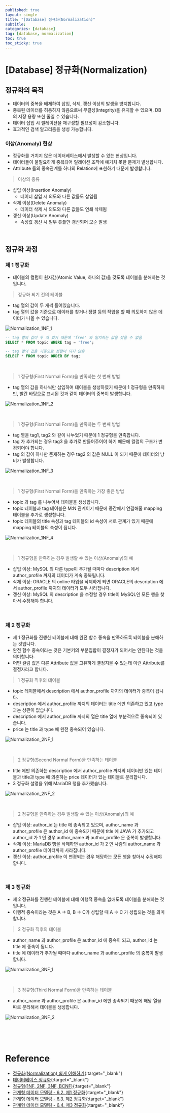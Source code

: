 ```yaml
---
published: true
layout: single
title: "[Database] 정규화(Normalization)"
subtitle: 
categories: [database]
tag: [database, normalization]
toc: true
toc_sticky: true
---  
```


# [Database] 정규화(Normalization)  

## 정규화의 목적  

- 데이터의 중복을 배제하여 삽입, 삭제, 갱신 이상의 발생을 방지합니다.  
- 중복된 데이터를 허용하지 않음으로써 무결성(Integrity)을 유지할 수 있으며, DB의 저장 용량 또한 줄일 수 있습니다.  
- 데이터 삽입 시 릴레이션을 재구성할 필요성이 감소합니다.  
- 효과적인 검색 알고리즘을 생성 가능합니다.  

### 이상(Anomaly) 현상  

- 정규화를 거치지 않은 데이터베이스에서 발생할 수 있는 현상입니다.  
- 데이터들이 불필요하게 중복되어 릴레이션 조작에 예기치 못한 문제가 발생합니다.  
- Attribute 들의 종속관계를 하나의 Relation에 표현하기 때문에 발생합니다.  

> 이상의 종류  

- 삽입 이상(Insertion Anomaly)  
    - 데이터 삽입 시 의도와 다른 값들도 삽입됨  
- 삭제 이상(Delete Anomaly)  
    - 데이터 삭제 시 의도와 다른 값들도 연쇄 삭제됨  
- 갱신 이상(Update Anomaly)  
    - 속성값 갱신 시 일부 튜플만 갱신되어 모순 발생  

<br>  

## 정규화 과정  

### 제 1 정규화  

- 테이블의 컬럼이 원자값(Atomic Value, 하나의 값)을 갖도록 테이블을 분해하는 것입니다.  

> 정규화 되기 전의 테이블  

- tag 열의 값이 두 개씩 들어있습니다.  
- tag 열의 값을 기준으로 데이터를 찾거나 정렬 등의 작업을 할 때 의도하지 않은 데이터가 나올 수 있습니다.  

![Normalization_1NF_1](https://github.com/morisYu/morisyu.github.io/blob/master/assets/images/database/Normalization_1NF_1.png?raw=true)  


```sql
-- tag 열의 값이 두 개 있기 때문에 'free' 와 일치하는 값을 찾을 수 없음
SELECT * FROM topic WHERE tag = 'free';

-- tag 열의 값을 기준으로 정렬이 되지 않음
SELECT * FROM topic ORDER BY tag;
```  

<br>  

> 1 정규형(First Normal Form)을 만족하는 첫 번째 방법  

- tag 열의 값을 하나씩만 삽입하여 테이블을 생성하였기 때문에 1 정규형을 만족하지만, 빨간 바탕으로 표시된 것과 같이 데이터의 중복이 발생합니다.  

![Normalization_1NF_2](https://github.com/morisYu/morisyu.github.io/blob/master/assets/images/database/Normalization_1NF_2.png?raw=true)  

<br>  

> 1 정규형(First Normal Form)을 만족하는 두 번째 방법  

- tag 열을 tag1, tag2 와 같이 나누었기 때문에 1 정규형을 만족합니다.  
- tag 가 추가되는 경우 tag3 을 추가로 만들어주어야 하기 때문에 컬럼의 구조가 변경되어야 합니다.  
- tag 의 값이 하나만 존재하는 경우 tag2 의 값은 NULL 이 되기 때문에 데이터의 낭비가 발생합니다.  

![Normalization_1NF_3](https://github.com/morisYu/morisyu.github.io/blob/master/assets/images/database/Normalization_1NF_3.png?raw=true)  

<br>  

> 1 정규형(First Normal Form)을 만족하는 가장 좋은 방법  

- topic 과 tag 를 나누어서 테이블을 생성합니다.  
- topic 테이블과 tag 테이블은 M:N 관계이기 때문에 중간에서 연결해줄 mapping 테이블을 추가로 생성합니다.  
- topic 테이블의 title 속성과 tag 테이블의 id 속성이 서로 관계가 있기 때문에 mapping 테이블의 속성이 됩니다.  

![Normalization_1NF_4](https://github.com/morisYu/morisyu.github.io/blob/master/assets/images/database/Normalization_1NF_4.png?raw=true)  

<br>  

> 1 정규형을 만족하는 경우 발생할 수 있는 이상(Anomaly)의 예  

- 삽입 이상: MySQL 의 다른 type이 추가될 때마다 description 에서 author_profile 까지의 데이터가 계속 중복됩니다.  
- 삭제 이상: ORACLE 의 online 타입을 삭제하게 되면 ORACLE의 description 에서 author_profile 까지의 데이터가 모두 사라집니다.  
- 갱신 이상: MySQL 의 description 을 수정할 경우 title이 MySQL인 모든 행을 찾아서 수정해야 합니다.  

<br>  

### 제 2 정규화  

- 제 1 정규화를 진행한 테이블에 대해 완전 함수 종속을 만족하도록 테이블을 분해하는 것입니다.  
- 완전 함수 종속이라는 것은 기본키의 부분집합이 결정자가 되어서는 안된다는 것을 의미합니다.  
- 어떤 컬럼 값은 다른 Attribute 값을 고유하게 결정지을 수 있는데 이런 Attribute를 결정자라고 합니다.  

> 1 정규화 직후의 테이블  

- topic 테이블에서 description 에서 author_profile 까지의 데이터가 중복이 됩니다.  
- description 에서 author_profile 까지의 데이터는 title 에만 의존하고 있고 type 과는 상관이 없습니다.  
- description 에서 author_profile 까지의 열은 title 열에 부분적으로 종속되어 있습니다.  
- price 는 title 과 type 에 완전 종속되어 있습니다.  

![Normalization_2NF_1](https://github.com/morisYu/morisyu.github.io/blob/master/assets/images/database/Normalization_2NF_1.png?raw=true)  

<br>  

> 2 정규형(Second Normal Form)을 만족하는 테이블  

- title 에만 의존하는 description 에서 author_profile 까지의 데이터만 있는 테이블과 title과 type 에 의존하는 price 데이터가 있는 테이블로 분리합니다.  
- 3 정규화 설명을 위해 MariaDB 행을 추가했습니다.  

![Normalization_2NF_2](https://github.com/morisYu/morisyu.github.io/blob/master/assets/images/database/Normalization_2NF_2_edit.png?raw=true)  

<br>  

> 2 정규형을 만족하는 경우 발생할 수 있는 이상(Anomaly)의 예  

- 삽입 이상: author_id 는 title 에 종속되고 있으며, author_name 과 author_profile 은 author_id 에 종속되기 때문에 title 에 JAVA 가 추가되고 author_id 가 1 인 경우 author_name 과 author_profile 은 중복이 발생합니다.  
- 삭제 이상: MariaDB 행을 삭제하면 author_id 가 2 인 사람의 author_name 과 author_profile 데이터까지 사라집니다.  
- 갱신 이상: author_profile 이 변경되는 경우 해당하는 모든 행을 찾아서 수정해야 합니다.    

<br>  

### 제 3 정규화  

- 제 2 정규화를 진행한 테이블에 대해 이행적 종속을 없애도록 테이블을 분해하는 것입니다.  
- 이행적 종속이라는 것은 A → B, B → C가 성립할 때 A → C 가 성립되는 것을 의미합니다.  

> 2 정규화 직후의 테이블  

- author_name 과 author_profile 은 author_id 에 종속이 되고, author_id 는 title 에 종속이 됩니다.  
- title 에 데이터가 추가될 때마다 author_name 과 author_profile 의 중복이 발생합니다.  

![Normalization_3NF_1](https://github.com/morisYu/morisyu.github.io/blob/master/assets/images/database/Normalization_3NF_1.png?raw=true)  

<br>  

> 3 정규형(Third Normal Form)을 만족하는 테이블  

- author_name 과 author_profile 은 author_id 에만 종속되기 때문에 해당 열을 따로 분리해서 테이블을 생성합니다.  

![Normalization_3NF_2](https://github.com/morisYu/morisyu.github.io/blob/master/assets/images/database/Normalization_3NF_2.png?raw=true)






<br><br><br>

# <strong>Reference</strong>  

- [정규화(Normalization) 쉽게 이해하기](https://mangkyu.tistory.com/110){:target="_blank"}  
- [데이터베이스 정규화](https://itwiki.kr/w/%EB%8D%B0%EC%9D%B4%ED%84%B0%EB%B2%A0%EC%9D%B4%EC%8A%A4_%EC%A0%95%EA%B7%9C%ED%99%94){:target="_blank"}  
- [정규형(1NF, 2NF, 3NF, BCNF)](https://rebro.kr/160){:target="_blank"}  
- [관계형 데이터 모델링 - 6.2. 제1 정규화](https://youtu.be/FYDHJbIwm5Y){:target="_blank"}  
- [관계형 데이터 모델링 - 6.3. 제2 정규화](https://youtu.be/7meeyknh7yE){:target="_blank"}  
- [관계형 데이터 모델링 - 6.4. 제3 정규화](https://youtu.be/aS9FoCNlt3o){:target="_blank"}  